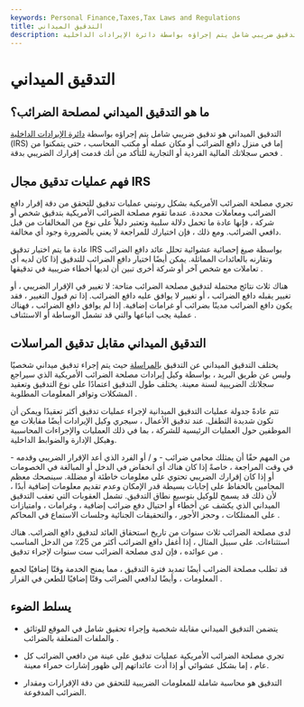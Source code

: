 ```yaml
---
keywords: Personal Finance,Taxes,Tax Laws and Regulations
title: التدقيق الميداني
description: التدقيق الميداني هو تدقيق ضريبي شامل يتم إجراؤه بواسطة دائرة الإيرادات الداخلية (IRS) في منزلك أو مكان عملك أو مكتب المحاسبين.
---
```


# التدقيق الميداني
## ما هو التدقيق الميداني لمصلحة الضرائب؟

التدقيق الميداني هو تدقيق ضريبي شامل يتم إجراؤه بواسطة [دائرة الإيرادات الداخلية](/irs) (IRS) إما في منزل دافع الضرائب أو مكان عمله أو مكتب المحاسب ، حتى يتمكنوا من فحص سجلاتك المالية الفردية أو التجارية للتأكد من أنك قدمت إقرارك الضريبي بدقة .

## فهم عمليات تدقيق مجال IRS

تجري مصلحة الضرائب الأمريكية بشكل روتيني عمليات تدقيق للتحقق من دقة إقرار دافع الضرائب ومعاملات محددة. عندما تقوم مصلحة الضرائب الأمريكية بتدقيق شخص أو شركة ، فإنها عادة ما تحمل دلالة سلبية وتعتبر دليلاً على نوع من المخالفات من قبل دافعي الضرائب. ومع ذلك ، فإن اختيارك للمراجعة لا يعني بالضرورة وجود أي مخالفة.

عادة ما يتم اختيار تدقيق IRS بواسطة صيغ إحصائية عشوائية تحلل عائد دافع الضرائب وتقارنه بالعائدات المماثلة. يمكن أيضًا اختيار دافع الضرائب للتدقيق إذا كان لديه أي تعاملات مع شخص آخر أو شركة أخرى تبين أن لديها أخطاء ضريبية في تدقيقها .

هناك ثلاث نتائج محتملة لتدقيق مصلحة الضرائب متاحة: لا تغيير في الإقرار الضريبي ، أو تغيير يقبله دافع الضرائب ، أو تغيير لا يوافق عليه دافع الضرائب. إذا تم قبول التغيير ، فقد يكون دافع الضرائب مدينًا بضرائب أو غرامات إضافية. إذا لم يوافق دافع الضرائب ، فهناك عملية يجب اتباعها والتي قد تشمل الوساطة أو الاستئناف .

## التدقيق الميداني مقابل تدقيق المراسلات

يختلف التدقيق الميداني عن التدقيق [بالمراسلة](/correspondence-audit) حيث يتم إجراء تدقيق ميداني شخصيًا وليس عن طريق البريد ، بواسطة وكيل إيرادات مصلحة الضرائب الأمريكية الذي سيراجع سجلاتك الضريبية لسنة معينة. يختلف طول التدقيق اعتمادًا على نوع التدقيق وتعقيد المشكلات وتوافر المعلومات المطلوبة .

تتم عادةً جدولة عمليات التدقيق الميدانية لإجراء عمليات تدقيق أكثر تعقيدًا ويمكن أن تكون شديدة التطفل. عند تدقيق الأعمال ، سيجري وكيل الإيرادات أيضًا مقابلات مع الموظفين حول العمليات الرئيسية للشركة ، بما في ذلك العمليات والإجراءات المحاسبية وهيكل الإدارة والضوابط الداخلية.

من المهم حقًا أن يمثلك محامي ضرائب - و / أو الفرد الذي أعد الإقرار الضريبي وقدمه - في وقت المراجعة ، خاصةً إذا كان هناك أي انخفاض في الدخل أو المبالغة في الخصومات أو إذا كان إقرارك الضريبي تحتوي على معلومات خاطئة أو مضللة. سينصحك معظم المحامين بالحفاظ على إجابات بسيطة قدر الإمكان وعدم تقديم معلومات إضافية أبدًا ، لأن ذلك قد يسمح للوكيل بتوسيع نطاق التدقيق. تشمل العقوبات التي تعقب التدقيق الميداني الذي يكشف عن أخطاء أو احتيال دفع ضرائب إضافية ، وغرامات ، وامتيازات على الممتلكات ، وحجز الأجور ، والتحقيقات الجنائية وجلسات الاستماع في المحاكم .

لدى مصلحة الضرائب ثلاث سنوات من تاريخ استحقاق العائد لتدقيق دافع الضرائب. هناك استثناءات. على سبيل المثال ، إذا أغفل دافع الضرائب أكثر من 25٪ من الدخل المناسب من عوائده ، فإن لدى مصلحة الضرائب ست سنوات لإجراء تدقيق .

قد تطلب مصلحة الضرائب أيضًا تمديد فترة التدقيق ، مما يمنح الخدمة وقتًا إضافيًا لجمع المعلومات ، وأيضًا لدافعي الضرائب وقتًا إضافيًا للطعن في القرار .

## يسلط الضوء

- يتضمن التدقيق الميداني مقابلة شخصية وإجراء تحقيق شامل في الموقع للوثائق والملفات المتعلقة بالضرائب .

- تجري مصلحة الضرائب الأمريكية عمليات تدقيق على عينة من دافعي الضرائب كل عام ، إما بشكل عشوائي أو إذا أدت عائداتهم إلى ظهور إشارات حمراء معينة.

- التدقيق هو محاسبة شاملة للمعلومات الضريبية للتحقق من دقة الإقرارات ومقدار الضرائب المدفوعة.

